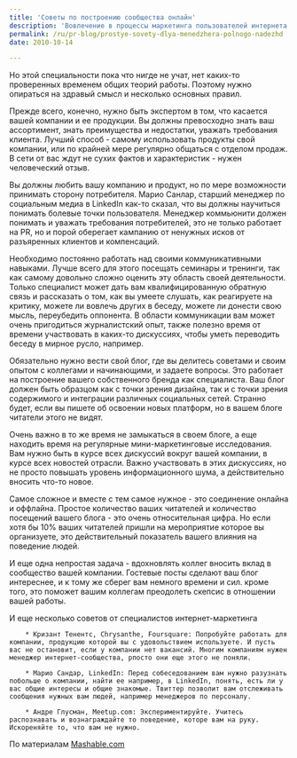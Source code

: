 ```yaml
---
title: 'Советы по построению сообщества онлайн'
description: 'Вовлечение в процессы маркетинга пользователей интернета становится все более важным элементом в современном продвижении товаров, услуг и брендов. Это касается и маленьких, и больших компаний в самых разных сферах бизнеса. В связи с этим, можно сказать что появляется новая специальность - менеджер сообщества, в чьи обязанности входит представлять бренд в сети, вести блог или твиттер, и осуществлять прямую коммуникацию между потребителями и компанией, а также приводить людей из сети на оффлайн-мероприятия.'
permalink: /ru/pr-blog/prostye-sovety-dlya-menedzhera-polnogo-nadezhd
date: 2010-10-14

---
```


Но этой специальности пока что нигде не учат, нет каких-то проверенных временем общих теорий работы. Поэтому нужно опираться на здравый смысл и несколько основных правил.

Прежде всего, конечно, нужно быть экспертом в том, что касается вашей компании и ее продукции. Вы должны превосходно знать ваш ассортимент, знать преимущества и недостатки, уважать требования клиента. Лучший способ - самому использовать продукты свой компании, или по крайней мере регулярно общаться с отделом продаж. В сети от вас ждут не сухих фактов и характеристик - нужен человеческий отзыв.

Вы должны любить вашу компанию и продукт, но по мере возможности принимать сторону потребителя. Марио Санлар, старший менеджер по социальным медиа в LinkedIn как-то сказал, что вы должны научиться понимать болевые точки пользователя. Менеджер коммьюнити должен понимать и уважать требования потребителей, это не только работает на PR, но и порой оберегает кампанию от ненужных исков от разъяренных клиентов и компенсаций.

Необходимо постоянно работать над своими коммуникативными навыками. Лучше всего для этого посещать семинары и тренинги, так как самому довольно сложно оценить эту область своей деятельности. Только специалист может дать вам квалифицированную обратную связь и рассказать о том, как вы умеете слушать, как реагируете на критику, можете ли вовлечь других в беседу, можете ли донести свою мысль, переубедить оппонента. В области коммуникации вам может очень пригодиться журналистский опыт, также полезно время от времени участвовать в каких-то дискуссиях, чтобы уметь переводить беседу в мирное русло, например.

Обязательно нужно вести свой блог, где вы делитесь советами и своим опытом с коллегами и начинающими, и задаете вопросы. Это работает на построение вашего собственного бренда как специалиста.  Ваш блог должен быть образцом как с точки зрения дизайна, так и с точки зрения содержимого и интеграции различных социальных сетей. Странно будет, если вы пишете об освоении новых платформ, но в вашем блоге читатели этого не видят.

Очень важно в то же время не замыкаться в своем блоге, а еще находить время на регулярные мини-маркетинговые исследования. Вам нужно быть в курсе всех дискуссий вокруг вашей компании, в курсе всех новостей отрасли. Важно участвовать в этих дискуссиях, но не просто повышать уровень информационного шума, а действительно вносить что-то новое.

Самое сложное и вместе с тем самое нужное - это соединение онлайна и оффлайна. Простое количество ваших читателей и количество посещений вашего блога - это очень относительная цифра. Но если хотя бы 10% ваших читателей пришли на мероприятие которое вы организуете, это действительный показатель вашего влияния на поведение людей.

И еще одна непростая задача - вдохновлять коллег вносить вклад в сообщество вашей компании. Гостевые посты сделают ваш блог интереснее, и к тому же сберег вам немного времени и сил. кроме того, это поможет вашим коллегам преодолеть скепсис в отношении вашей работы.

И еще несколько советов от специалистов интернет-маркетинга

        * Кризант Тенентс, Chrysanthe, Foursquare: Попробуйте работать для компании, продукцию которой вы с удовольствием используете. И пусть вас не остановит, если у компании нет вакансий. Многим компаниям нужен менеджер интернет-сообщества, рпосто они еще этого не поняли.

        * Марио Сандар, LinkedIn: Перед собеседованием вам нужно разузнать побольше о компании, найти ее например, в LinkedIn, понять, есть ли у вас общие интересы и общие знакомые. Твиттер позволит вам отслеживать сообщения нужных вам людей, например менеджеров по персоналу.

        * Андре Глусман, Meetup.com: Экспериментируйте. Учитесь распознавать и вознаграждайте то поведение, которе вам на руку. Искореняйте то, что вам не нужно.

По материалам <a href="https://mashable.com/2010/08/21/community-manager-jobs/">Mashable.com</a>

